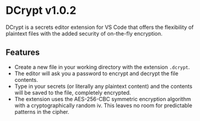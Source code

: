 # DCrypt v1.0.2

DCrypt is a secrets editor extension for VS Code that offers the flexibility of plaintext files with the added security of on-the-fly encryption.

## Features

- Create a new file in your working directory with the extension `.dcrypt`.
- The editor will ask you a password to encrypt and decrypt the file contents.
- Type in your secrets (or literally any plaintext content) and the contents will be saved to the file, completely encrypted.
- The extension uses the AES-256-CBC symmetric encryption algorithm with a cryptographically random iv. This leaves no room for predictable patterns in the cipher.
